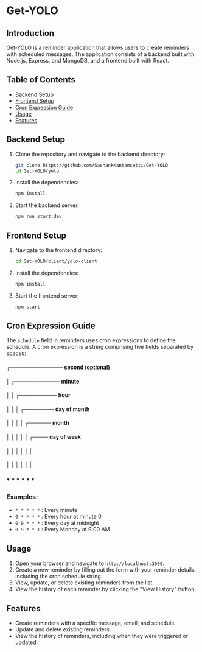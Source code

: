 # Get-YOLO

## Introduction
Get-YOLO is a reminder application that allows users to create reminders with scheduled messages. The application consists of a backend built with Node.js, Express, and MongoDB, and a frontend built with React. 

## Table of Contents
- [Backend Setup](#backend-setup)
- [Frontend Setup](#frontend-setup)
- [Cron Expression Guide](#cron-expression-guide)
- [Usage](#usage)
- [Features](#features)

## Backend Setup

1. Clone the repository and navigate to the backend directory:
    ```sh
    git clone https://github.com/SashankKantamsetti/Get-YOLO
    cd Get-YOLO/yolo
    ```

2. Install the dependencies:
    ```sh
    npm install
    ```

3. Start the backend server:
    ```sh
    npm run start:dev
    ```

## Frontend Setup

1. Navigate to the frontend directory:
    ```sh
    cd Get-YOLO/client/yolo-client
    ```

2. Install the dependencies:
    ```sh
    npm install
    ```

3. Start the frontend server:
    ```sh
    npm start
    ```

## Cron Expression Guide

The `schedule` field in reminders uses cron expressions to define the schedule. A cron expression is a string comprising five fields separated by spaces:

 #### ┌────────────── second (optional)
 #### │ ┌──────────── minute
 #### │ │ ┌────────── hour
 #### │ │ │ ┌──────── day of month
 #### │ │ │ │ ┌────── month
 #### │ │ │ │ │ ┌──── day of week
 #### │ │ │ │ │ │
 #### │ │ │ │ │ │
 ### * * * * * *



### Examples:

- `* * * * *` : Every minute
- `0 * * * *` : Every hour at minute 0
- `0 0 * * *` : Every day at midnight
- `0 9 * * 1` : Every Monday at 9:00 AM

## Usage

1. Open your browser and navigate to `http://localhost:3000`.
2. Create a new reminder by filling out the form with your reminder details, including the cron schedule string.
3. View, update, or delete existing reminders from the list.
4. View the history of each reminder by clicking the "View History" button.

## Features

- Create reminders with a specific message, email, and schedule.
- Update and delete existing reminders.
- View the history of reminders, including when they were triggered or updated.


